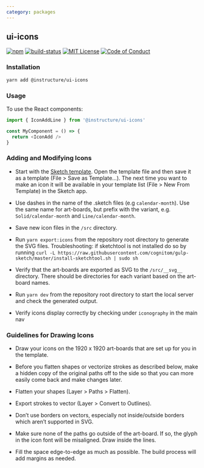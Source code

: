 ```yaml
---
category: packages
---
```


## ui-icons

[![npm][npm]][npm-url]
[![build-status][build-status]][build-status-url]
[![MIT License][license-badge]][LICENSE]
[![Code of Conduct][coc-badge]][coc]


### Installation

```sh
yarn add @instructure/ui-icons
```

### Usage

To use the React components:

```js
import { IconAddLine } from '@instructure/ui-icons'

const MyComponent = () => {
  return <IconAdd />
}
```


### Adding and Modifying Icons

- Start with the
  [Sketch template](https://github.com/instructure/instructure-ui/tree/master/packages/ui-icons/template.sketch).
  Open the template file and then save it as a template (File > Save as Template...).
  The next time you want to make an icon it will be available in your template list (File > New From Template) in the
  Sketch app.

- Use dashes in the name of the .sketch files (e.g `calendar-month`).
  Use the same name for art-boards, but prefix with the variant, e.g. `Solid/calendar-month` and `Line/calendar-month`.

- Save new icon files in the `/src` directory.

- Run `yarn export:icons` from the repository root directory to generate the SVG files. Troubleshooting: if sketchtool is not installed do so by running `curl -L https://raw.githubusercontent.com/cognitom/gulp-sketch/master/install-sketchtool.sh | sudo sh`

- Verify that the art-boards are exported as SVG to the `/src/__svg__` directory. There should be directories for each variant based on the art-board names.

- Run `yarn dev` from the repository root directory to start the local server and check the generated output.

- Verify icons display correctly by checking under `iconography` in the main nav


### Guidelines for Drawing Icons

- Draw your icons on the 1920 x 1920 art-boards that are set up for you in the template.

- Before you flatten shapes or vectorize strokes as described below, make a hidden copy of the original paths off
  to the side so that you can more easily come back and make changes later.

- Flatten your shapes (Layer > Paths > Flatten).

- Export strokes to vector (Layer > Convert to Outlines).

- Don’t use borders on vectors, especially not inside/outside borders which aren’t supported in SVG.

- Make sure none of the paths go outside of the art-board. If so, the glyph in the icon font will be misaligned.
  Draw inside the lines.

- Fill the space edge-to-edge as much as possible. The build process will add margins as needed.


[npm]: https://img.shields.io/npm/v/@instructure/ui-icons.svg
[npm-url]: https://npmjs.com/package/@instructure/ui-icons

[build-status]: https://travis-ci.org/instructure/instructure-ui.svg?branch=master
[build-status-url]: https://travis-ci.org/instructure/instructure-ui "Travis CI"

[license-badge]: https://img.shields.io/npm/l/instructure-ui.svg?style=flat-square
[license]: https://github.com/instructure/instructure-ui/blob/master/LICENSE

[coc-badge]: https://img.shields.io/badge/code%20of-conduct-ff69b4.svg?style=flat-square
[coc]: https://github.com/instructure/instructure-ui/blob/master/CODE_OF_CONDUCT.md
